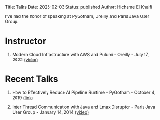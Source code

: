 Title: Talks
Date: 2025-02-03
Status: published
Author: Hichame El Khalfi


I’ve had the honor of speaking at PyGotham, Oreilly and Paris Java User Group.


# Instructor
1. Modern Cloud Infrastructure with AWS and Pulumi - Oreilly - July 17, 2022 [(video)](https://www.oreilly.com/live-events/modern-cloud-infrastructure-with-aws-and-pulumi/0636920074622/)

# Recent Talks
1.  How to Effectively Reduce AI Pipeline Runtime - PyGotham -  October 4, 2019 [(link)](https://2019.pygotham.org/talks/how-to-effectively-reduce-ai-pipeline-runtime)

1. Inter Thread Communication with Java and Lmax Disruptor - Paris Java User Group - January 14, 2014 [(video)](https://www.youtube.com/watch?v=IV1HX_9O9YI)


